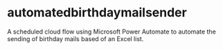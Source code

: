 # automatedbirthdaymailsender
A scheduled cloud flow using Microsoft Power Automate to automate the sending of birthday mails based of an Excel list.
